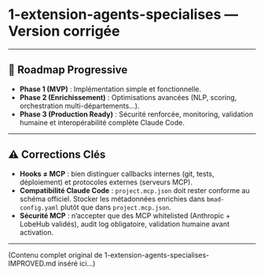 # 1-extension-agents-specialises — Version corrigée

---

## 🚀 Roadmap Progressive

- **Phase 1 (MVP)** : Implémentation simple et fonctionnelle.
- **Phase 2 (Enrichissement)** : Optimisations avancées (NLP, scoring, orchestration multi-départements...).
- **Phase 3 (Production Ready)** : Sécurité renforcée, monitoring, validation humaine et interopérabilité complète Claude Code.

---

## ⚠️ Corrections Clés

- **Hooks ≠ MCP** : bien distinguer callbacks internes (git, tests, déploiement) et protocoles externes (serveurs MCP).
- **Compatibilité Claude Code** : `project.mcp.json` doit rester conforme au schéma officiel. Stocker les métadonnées enrichies dans `bmad-config.yaml` plutôt que dans `project.mcp.json`.
- **Sécurité MCP** : n’accepter que des MCP whitelisted (Anthropic + LobeHub validés), audit log obligatoire, validation humaine avant activation.

---

(Contenu complet original de 1-extension-agents-specialises-IMPROVED.md inséré ici...)
